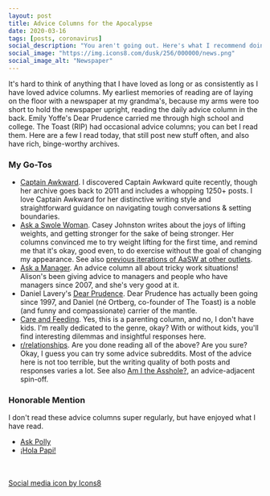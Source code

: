 ```yaml
---
layout: post
title: Advice Columns for the Apocalypse
date: 2020-03-16
tags: [posts, coronavirus]
social_description: "You aren't going out. Here's what I recommend doing instead."
social_image: "https://img.icons8.com/dusk/256/000000/news.png"
social_image_alt: "Newspaper"
---
```


It's hard to think of anything that I have loved as long or as consistently as I have loved advice columns. My earliest memories of reading are of laying on the floor with a newspaper at my grandma's, because my arms were too short to hold the newspaper upright, reading the daily advice column in the back. Emily Yoffe's Dear Prudence carried me through high school and college. The Toast (RIP) had occasional advice columns; you can bet I read them. Here are a few I read today, that still post new stuff often, and also have rich, binge-worthy archives.

### My Go-Tos

- [Captain Awkward](https://captainawkward.com/). I discovered Captain Awkward quite recently, though her archive goes back to 2011 and includes a whopping 1250+ posts. I love Captain Awkward for her distinctive writing style and straightforward guidance on navigating tough conversations & setting boundaries.
- [Ask a Swole Woman](https://www.vice.com/en_us/topic/ask-a-swole-woman). Casey Johnston writes about the joys of lifting weights, and getting stronger for the sake of being stronger. Her columns convinced me to try weight lifting for the first time, and remind me that it's okay, good even, to do exercise without the goal of changing my appearance. See also [previous iterations of AaSW at other outlets](https://www.caseyjohnston.net/#/ask-a-swole-woman/).
- [Ask a Manager](https://www.askamanager.org/). An advice column all about tricky work situations! Alison's been giving advice to managers and people who have managers since 2007, and she's very good at it.
- Daniel Lavery's [Dear Prudence](https://slate.com/human-interest/dear-prudence). Dear Prudence has actually been going since 1997, and Daniel (né Ortberg, co-founder of The Toast) is a noble (and funny and compassionate) carrier of the mantle.
- [Care and Feeding](https://slate.com/human-interest/care-and-feeding). Yes, this is a parenting column, and no, I don't have kids. I'm really dedicated to the genre, okay? With or without kids, you'll find interesting dilemmas and insightful responses here.
- [r/relationships](https://www.reddit.com/r/relationships/). Are you done reading all of the above? Are you sure? Okay, I guess you can try some advice subreddits. Most of the advice here is not too terrible, but the writing quality of both posts and responses varies a lot. See also [Am I the Asshole?](https://www.reddit.com/r/AmItheAsshole/), an advice-adjacent spin-off.

### Honorable Mention

I don't read these advice columns super regularly, but have enjoyed what I have read.

- [Ask Polly](https://www.thecut.com/tags/ask-polly/)
- [¡Hola Papi!](https://holapapi.substack.com)

<br/>
<br/>
<a href="https://icons8.com/icon/42835/news">Social media icon by Icons8</a>
